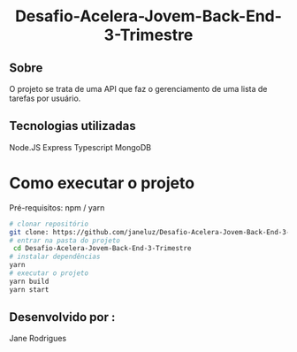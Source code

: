 

<h1 align="center"> Desafio-Acelera-Jovem-Back-End-3-Trimestre</h1>


##  Sobre

O projeto se trata de uma API que faz o gerenciamento de uma lista de tarefas por usuário.

##  Tecnologias utilizadas
Node.JS 
Express 
Typescript
MongoDB 

#  Como executar o projeto
Pré-requisitos: npm / yarn

```bash
# clonar repositório
git clone: https://github.com/janeluz/Desafio-Acelera-Jovem-Back-End-3-Trimestre.git
# entrar na pasta do projeto 
 cd Desafio-Acelera-Jovem-Back-End-3-Trimestre 
# instalar dependências
yarn
# executar o projeto
yarn build
yarn start
```

##  Desenvolvido por :
Jane Rodrigues <br>